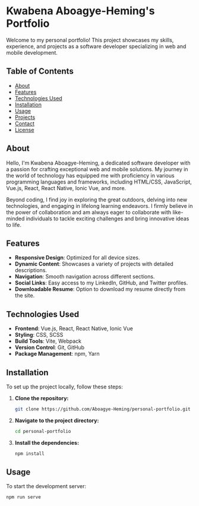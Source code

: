 # Kwabena Aboagye-Heming's Portfolio

Welcome to my personal portfolio! This project showcases my skills, experience, and projects as a software developer specializing in web and mobile development.

## Table of Contents

- [About](#about)
- [Features](#features)
- [Technologies Used](#technologies-used)
- [Installation](#installation)
- [Usage](#usage)
- [Projects](#projects)
- [Contact](#contact)
- [License](#license)

## About

Hello, I'm Kwabena Aboagye-Heming, a dedicated software developer with a passion for crafting exceptional web and mobile solutions. My journey in the world of technology has equipped me with proficiency in various programming languages and frameworks, including HTML/CSS, JavaScript, Vue.js, React, React Native, Ionic Vue, and more.

Beyond coding, I find joy in exploring the great outdoors, delving into new technologies, and engaging in lifelong learning endeavors. I firmly believe in the power of collaboration and am always eager to collaborate with like-minded individuals to tackle exciting challenges and bring innovative ideas to life.

## Features

- **Responsive Design**: Optimized for all device sizes.
- **Dynamic Content**: Showcases a variety of projects with detailed descriptions.
- **Navigation**: Smooth navigation across different sections.
- **Social Links**: Easy access to my LinkedIn, GitHub, and Twitter profiles.
- **Downloadable Resume**: Option to download my resume directly from the site.

## Technologies Used

- **Frontend**: Vue.js, React, React Native, Ionic Vue
- **Styling**: CSS, SCSS
- **Build Tools**: Vite, Webpack
- **Version Control**: Git, GitHub
- **Package Management**: npm, Yarn

## Installation

To set up the project locally, follow these steps:

1. **Clone the repository:**

    ```bash
    git clone https://github.com/Aboagye-Heming/personal-portfolio.git
    ```

2. **Navigate to the project directory:**

    ```bash
    cd personal-portfolio
    ```

3. **Install the dependencies:**

    ```bash
    npm install
    ```

## Usage

To start the development server:

```bash
npm run serve
